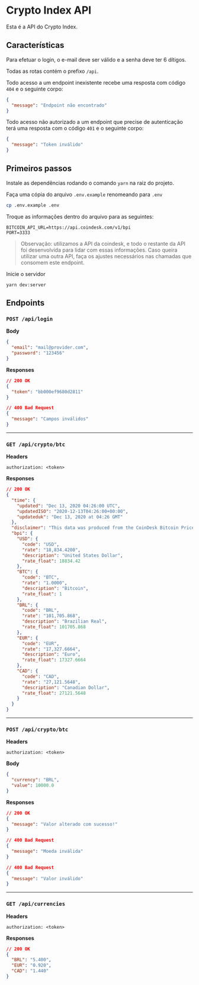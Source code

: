 # Crypto Index API
Esta é a API do Crypto Index.

## Características

Para efetuar o login, o e-mail deve ser válido e a senha deve ter 6 dítigos.

Todas as rotas contém o prefixo `/api`.

Todo acesso a um endpoint inexistente recebe uma resposta com código `404` e o seguinte corpo:
```json
{
  "message": "Endpoint não encontrado"
}
```

Todo acesso não autorizado a um endpoint que precise de autenticação terá uma resposta com o código `401` e o seguinte corpo:
```json
{
  "message": "Token inválido"
}
```

## Primeiros passos
Instale as dependências rodando o comando `yarn` na raiz do projeto.

Faça uma cópia do arquivo `.env.example` renomeando para `.env`
```bash
cp .env.example .env
```

Troque as informações dentro do arquivo para as seguintes:
```
BITCOIN_API_URL=https://api.coindesk.com/v1/bpi
PORT=3333
```
> Observação: utilizamos a API da coindesk, e todo o restante da API foi desenvolvida para lidar com essas informações. Caso queira utilizar uma outra API, faça os ajustes necessários nas chamadas que consomem este endpoint.

Inicie o servidor
```
yarn dev:server
```

## Endpoints

### `POST /api/login`

**Body**

```json
{
  "email": "mail@provider.com",
  "password": "123456"
}
```

**Responses**
```json
// 200 OK
{
  "token": "bb000ef9680d2811"
}

// 400 Bad Request
{
  "message": "Campos inválidos"
}
```

---

### `GET /api/crypto/btc`

**Headers**

`authorization: <token>`

**Responses**
```json
// 200 OK
{
  "time": {
    "updated": "Dec 13, 2020 04:26:00 UTC",
    "updatedISO": "2020-12-13T04:26:00+00:00",
    "updateduk": "Dec 13, 2020 at 04:26 GMT"
  },
  "disclaimer": "This data was produced from the CoinDesk Bitcoin Price Index (USD). Non-USD currency data converted using hourly conversion rate from openexchangerates.org",
  "bpi": {
    "USD": {
      "code": "USD",
      "rate": "18,834.4200",
      "description": "United States Dollar",
      "rate_float": 18834.42
    },
    "BTC": {
      "code": "BTC",
      "rate": "1.0000",
      "description": "Bitcoin",
      "rate_float": 1
    },
    "BRL": {
      "code": "BRL",
      "rate": "101,705.868",
      "description": "Brazilian Real",
      "rate_float": 101705.868
    },
    "EUR": {
      "code": "EUR",
      "rate": "17,327.6664",
      "description": "Euro",
      "rate_float": 17327.6664
    },
    "CAD": {
      "code": "CAD",
      "rate": "27,121.5648",
      "description": "Canadian Dollar",
      "rate_float": 27121.5648
    }
  }
}
```

---

### `POST /api/crypto/btc`

**Headers**

`authorization: <token>`

**Body**

```json
{
  "currency": "BRL",
  "value": 10000.0
}
```

**Responses**
```json
// 200 OK
{
  "message": "Valor alterado com sucesso!"
}

// 400 Bad Request
{
  "message": "Moeda inválida"
}

// 400 Bad Request
{
  "message": "Valor inválido"
}
```
---

### `GET /api/currencies`

**Headers**

`authorization: <token>`

**Responses**
```json
// 200 OK
{
  "BRL": "5.400",
  "EUR": "0.920",
  "CAD": "1.440"
}
```
